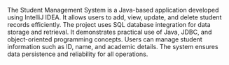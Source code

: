 The Student Management System is a Java-based application developed using IntelliJ IDEA.
It allows users to add, view, update, and delete student records efficiently.
The project uses SQL database integration for data storage and retrieval.
It demonstrates practical use of Java, JDBC, and object-oriented programming concepts.
Users can manage student information such as ID, name, and academic details.
The system ensures data persistence and reliability for all operations.

